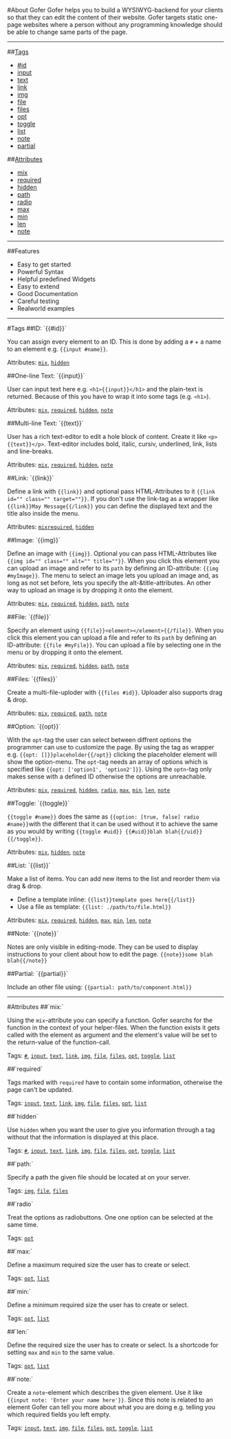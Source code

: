 #About Gofer
Gofer helps you to build a WYSIWYG-backend for your clients so that they can edit the content of their website. Gofer targets static one-page websites where a person without any programming knowledge should be able to change same parts of the page.


-------------------------------


##[Tags](#tags)

* [#id](#identifier)
* [input](#input)
* [text](#text)
* [link](#link)
* [img](#img)
* [file](#file)
* [files](#files)
* [opt](#opt)
* [toggle](#toggle)
* [list](#list)
* [note](#note)
* [partial](#partial)



##[Attributes](#attributes)

* [mix](#mix)
* [required](#required)
* [hidden](#hidden)
* [path](#path)
* [radio](#radio)
* [max](#max)
* [min](#min)
* [len](#len)
* [note](#note)


-----------------------------------


##Features
* Easy to get started
* Powerful Syntax
* Helpful predefined Widgets
* Easy to extend
* Good Documentation
* Careful testing
* Realworld examples


------------------------------------


<a name="tags" />
#Tags




<a name="identifier" />
##ID: `{{#id}}`

You can assign every element to an ID. This is done by adding a `#` + a name to an element e.g. `{{input #name}}`.

Attributes: [`mix`](#mix), [`hidden`](#hidden)



<a name="input" />
##One-line Text: `{{input}}`

User can input text here e.g. `<h1>{{input}}</h1>` and the plain-text is returned. Because of this you have to wrap it into some tags (e.g. `<h1>`).

Attributes: [`mix`](#mix), [`required`](#required), [`hidden`](#hidden), [`note`](#note)



<a name="text" />
##Multi-line Text: `{{text}}`

User has a rich text-editor to edit a hole block of content. Create it like `<p>{{text}}</p>`. Text-editor includes bold, italic, cursiv, underlined, link, lists and line-breaks.

Attributes: [`mix`](#mix), [`required`](#required), [`hidden`](#hidden), [`note`](#note)



<a name="link" />
##Link: `{{link}}`

Define a link with `{{link}}` and optional pass HTML-Attributes to it `{{link id="" class="" target=""}}`.
If you don't use the link-tag as a wrapper like `{{link}}May Message{{/link}}` you can define the displayed text and the title also inside the menu.

Attributes: [`mix`](#mix)[`required`](#required), [`hidden`](#hidden)



<a name="img" />
##Image: `{{img}}`

Define an image with `{{img}}`.
Optional you can pass HTML-Attributes like `{{img id="" class="" alt="" title=""}}`.
When you click this element you can upload an image and refer to its `path` by defining an ID-attribute: `{{img #myImage}}`.
The menu to select an image lets you upload an image and, as long as not set before, lets you specify the alt-&title-attributes.
An other way to upload an image is by dropping it onto the element.

Attributes: [`mix`](#mix), [`required`](#required), [`hidden`](#hidden), [`path`](#path), [`note`](#note)



<a name="file" />
##File: `{{file}}`

Specify an element using `{{file}}<element></element>{{/file}}`. When you click this element you can upload a file and refer to its `path` by defining an ID-attribute: `{{file #myFile}}`.
You can upload a file by selecting one in the menu or by dropping it onto the element.

Attributes: [`mix`](#mix), [`required`](#required), [`hidden`](#hidden), [`path`](#path), [`note`](#note)



<a name="files" />
##Files: `{{files}}`

Create a multi-file-uploder with `{{files #id}}`. Uploader also supports drag & drop.


Attributes: [`mix`](#mix), [`required`](#required), [`path`](#path), [`note`](#note)



<a name="opt" />
##Option: `{{opt}}`

With the `opt`-tag the user can select between diffrent options the programmer can use to customize the page.
By using the tag as wrapper e.g. `{{opt: []}}placeholder{{/opt}}` clicking the placeholder element will show the option-menu.
The `opt`-tag needs an array of options which is specified like `{{opt: ['option1', 'option2']}}`.
Using the `optn`-tag only makes sense with a defined ID otherwise the options are unreachable.

Attributes: [`mix`](#mix), [`required`](#required), [`hidden`](#hidden), [`radio`](#radio), [`max`](#max), [`min`](#min), [`len`](#len), [`note`](#note)



<a name="toggle" />
##Toggle: `{{toggle}}`

`{{toggle #name}}` does the same as `{{option: [true, false] radio #name}}`with the different that it can be used without it to achieve the same as you would by writing `{{toggle #uid}} {{#uid}}blah blah{{/uid}}{{/toggle}}`.

Attributes: [`mix`](#mix), [`hidden`](#hidden), [`note`](#note)



<a name="list" />
##List: `{{list}}`

Make a list of items.
You can add new items to the list and reorder them via drag & drop.

* Define a template inline: `{{list}}template goes here{{/list}}`
* Use a file as template: `{{list: ./path/to/file.html}}`

Attributes: [`mix`](#mix), [`required`](#required), [`hidden`](#hidden), [`max`](#max), [`min`](#min), [`len`](#len), [`note`](#note)



<a name="note" />
##Note: `{{note}}`

Notes are only visible in editing-mode. They can be used to display instructions to your client about how to edit the page.
`{{note}}some blah blah{{/note}}`



<a name="partial" />
##Partial: `{{partial}}`

Include an other file using: `{{partial: path/to/component.html}}`


--------------------------------


<a name="attributes" />
#Attributes



<a name="mix" />
##`mix:`

Using the `mix`-attribute you can specify a function. Gofer searchs for the function in the context of your helper-files. When the function exists it gets called with the element as argument and the element's value will be set to the return-value of the function-call.

Tags: [`#`](#identifier), [`input`](#input), [`text`](#text), [`link`](#link), [`img`](#img), [`file`](#file), [`files`](#files), [`opt`](#opt), [`toggle`](#toggle), [`list`](#list)



<a name="required" />
##`required`

Tags marked with `required` have to contain some information, otherwise the page can't be updated.

Tags: [`input`](#input), [`text`](#text), [`link`](#link), [`img`](#img), [`file`](#file), [`files`](#files), [`opt`](#opt), [`list`](#list)



<a name="hidden" />
##`hidden`

Use `hidden` when you want the user to give you information through a tag without that the information is displayed at this place.

Tags: [`#`](#identifier), [`input`](#input), [`text`](#text), [`link`](#link), [`img`](#img), [`file`](#file), [`files`](#files), [`opt`](#opt), [`toggle`](#toggle), [`list`](#list)



<a name="path" />
##`path:`

Specify a path the given file should be located at on your server.

Tags: [`img`](#img), [`file`](#file), [`files`](#files)



<a name="radio" />
##`radio`

Treat the options as radiobuttons. One one option can be selected at the same time.

Tags: [`opt`](#opt)



<a name="max" />
##`max:`

Define a maximum required size the user has to create or select.

Tags: [`opt`](#opt), [`list`](#list)



<a name="min" />
##`min:`

Define a minimum required size the user has to create or select.

Tags: [`opt`](#opt), [`list`](#list)



<a name="len" />
##`len:`

Define the required size the user has to create or select. Is a shortcode for setting `max` and `min` to the same value.

Tags: [`opt`](#opt), [`list`](#list)



<a name="note" />
##`note:`

Create a `note`-element which describes the given element. Use it like `{{input note: 'Enter your name here'}}`. Since this note is related to an element Gofer can tell you more about what you are doing e.g. telling you which required fields you left empty.

Tags: [`input`](#input), [`text`](#text), [`img`](#img), [`file`](#file), [`files`](#files), [`opt`](#opt), [`toggle`](#toggle), [`list`](#list)




